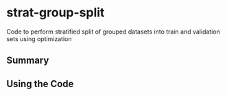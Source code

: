 # strat-group-split
Code to perform stratified split of grouped datasets into train 
and validation sets using optimization

## Summary


## Using the Code

